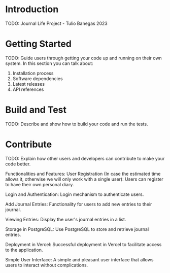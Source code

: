 # Introduction 
TODO: Journal Life Project - Tulio Banegas 2023

# Getting Started
TODO: Guide users through getting your code up and running on their own system. In this section you can talk about:
1.	Installation process
2.	Software dependencies
3.	Latest releases
4.	API references

# Build and Test
TODO: Describe and show how to build your code and run the tests. 

# Contribute
TODO: Explain how other users and developers can contribute to make your code better. 

Functionalities and Features:
User Registration (In case the estimated time allows it, otherwise we will only work with a single user):
Users can register to have their own personal diary.

Login and Authentication:
Login mechanism to authenticate users.

Add Journal Entries:
Functionality for users to add new entries to their journal.

Viewing Entries:
Display the user's journal entries in a list.

Storage in PostgreSQL:
Use PostgreSQL to store and retrieve journal entries.

Deployment in Vercel:
Successful deployment in Vercel to facilitate access to the application.

Simple User Interface:
A simple and pleasant user interface that allows users to interact without complications.
